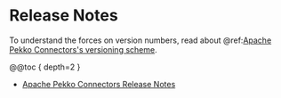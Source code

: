 # Release Notes

To understand the forces on version numbers, read about @ref:[Apache Pekko Connectors's versioning scheme](../other-docs/versioning.md).

@@toc { depth=2 }

* [Apache Pekko Connectors Release Notes](https://doc.akka.io/docs/alpakka/current/release-notes/index.html)
